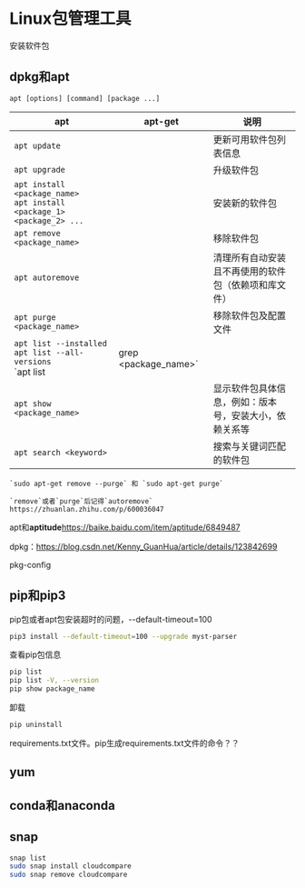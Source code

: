 #  Linux包管理工具

安装软件包

## dpkg和apt

```
apt [options] [command] [package ...]
```

| apt                                                          | apt-get | 说明                                                   |
| ------------------------------------------------------------ | ------- | ------------------------------------------------------ |
| `apt update`                                                 |         | 更新可用软件包列表信息                                 |
| `apt upgrade`                                                |         | 升级软件包                                             |
| `apt install <package_name>`<br />`apt install <package_1> <package_2> ...` |         | 安装新的软件包                                         |
| `apt remove <package_name>`                                  |         | 移除软件包                                             |
| `apt autoremove`                                             |         | 清理所有自动安装且不再使用的软件包（依赖项和库文件）   |
| `apt purge <package_name>`                                   |         | 移除软件包及配置文件                                   |
| `apt list --installed`<br />`apt list --all-versions`<br />`apt list | grep <package_name>` |         | 根据名称列出软件包                                     |
| `apt show <package_name>`                                    |         | 显示软件包具体信息，例如：版本号，安装大小，依赖关系等 |
| `apt search <keyword>`                                       |         | 搜索与关键词匹配的软件包                               |

```{note}
`sudo apt-get remove --purge` 和 `sudo apt-get purge`
```

```{admonition} 关于 remove 和 purge
`remove`或者`purge`后记得`autoremove`
https://zhuanlan.zhihu.com/p/600036047
```

apt和**aptitude**https://baike.baidu.com/item/aptitude/6849487

dpkg：https://blog.csdn.net/Kenny_GuanHua/article/details/123842699



pkg-config

## pip和pip3

pip包或者apt包安装超时的问题，--default-timeout=100

```bash
pip3 install --default-timeout=100 --upgrade myst-parser
```

查看pip包信息

```bash
pip list
pip list -V, --version
pip show package_name
```

卸载

```bash
pip uninstall
```

requirements.txt文件。pip生成requirements.txt文件的命令？？

## yum

## conda和anaconda

## snap

```bash
snap list
sudo snap install cloudcompare
sudo snap remove cloudcompare
```

